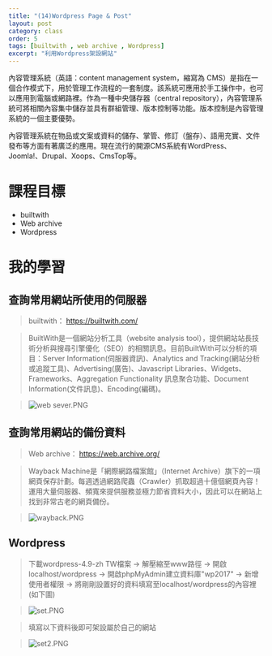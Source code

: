 ```yaml
---
title: "(14)Wordpress Page & Post"
layout: post
category: class
order: 5
tags: [builtwith , web archive , Wordpress]
excerpt: "利用Wordpress架設網站"
---
```

內容管理系統（英語：content management system，縮寫為 CMS）是指在一個合作模式下，用於管理工作流程的一套制度。該系統可應用於手工操作中，也可以應用到電腦或網路裡。作為一種中央儲存器（central repository），內容管理系統可將相關內容集中儲存並具有群組管理、版本控制等功能。版本控制是內容管理系統的一個主要優勢。

內容管理系統在物品或文案或資料的儲存、掌管、修訂（盤存）、語用充實、文件發布等方面有著廣泛的應用。現在流行的開源CMS系統有WordPress、Joomla!、Drupal、Xoops、CmsTop等。

# 課程目標
- builtwith
- Web archive
- Wordpress

# 我的學習

## 查詢常用網站所使用的伺服器

> builtwith： <https://builtwith.com/>

> BuiltWith是一個網站分析工具（website analysis tool），提供網站站長技術分析與搜尋引擎優化（SEO）的相關訊息。目前BuiltWith可以分析的項目：Server Information(伺服器資訊)、Analytics and Tracking(網站分析或追蹤工具)、Advertising(廣告)、Javascript Libraries、Widgets、Frameworks、Aggregation Functionality 訊息聚合功能、Document Information(文件訊息)、Encoding(編碼)。

> ![web sever.PNG](https://i.loli.net/2017/12/20/5a3a77f1e9d20.png)

## 查詢常用網站的備份資料

> Web archive： <https://web.archive.org/>

> Wayback Machine是「網際網路檔案館」（Internet Archive）旗下的一項網頁保存計劃。每週透過網路爬蟲（Crawler）抓取超過十億個網頁內容！運用大量伺服器、頻寬來提供服務並極力節省資料大小，因此可以在網站上找到非常古老的網頁備份。

> ![wayback.PNG](https://i.loli.net/2017/12/20/5a3a77f1bfae2.png)

## Wordpress

> 下載wordpress-4.9-zh TW檔案 → 解壓縮至www路徑 → 開啟localhost/wordpress → 開啟phpMyAdmin建立資料庫"wp2017" → 新增使用者權限 → 將剛剛設置好的資料填寫至localhost/wordpress的內容裡(如下圖)

> ![set.PNG](https://i.loli.net/2017/12/20/5a3a7aceb71c3.png)

> 填寫以下資料後即可架設屬於自己的網站

> ![set2.PNG](https://i.loli.net/2017/12/20/5a3a7e6f2558f.png)


[1]: https://github.com/        "GitHub"
[2]: https://pages.github.com/  "GitHub Pages"
[3]: https://jekyllrb.com/      "Jekyll"
[4]: http://markdown.tw         "Markdown文件"
[5]: http://dillinger.io/       "Dillinger"









